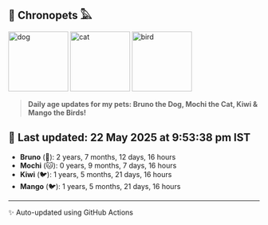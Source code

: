 ## 🐾 Chronopets 𓅓

<img src="https://media.giphy.com/media/3oriO0OEd9QIDdllqo/giphy.gif" width="120" height="120" alt="dog"> <img src="https://media.giphy.com/media/OmK8lulOMQ9XO/giphy.gif" width="120" height="120" alt="cat"> <img src="https://media.giphy.com/media/1dMNq7sH2v5i/giphy.gif" width="120" height="120" alt="bird"> 

> **Daily age updates for my pets: Bruno the Dog, Mochi the Cat, Kiwi & Mango the Birds!**

## 📅 Last updated: 22 May 2025 at 9:53:38 pm IST

- **Bruno** (🐶): 2 years, 7 months, 12 days, 16 hours
- **Mochi** (🐱): 0 years, 9 months, 7 days, 16 hours
- **Kiwi** (🐦): 1 years, 5 months, 21 days, 16 hours
- **Mango** (🐦): 1 years, 5 months, 21 days, 16 hours

---
✨ Auto-updated using GitHub Actions
